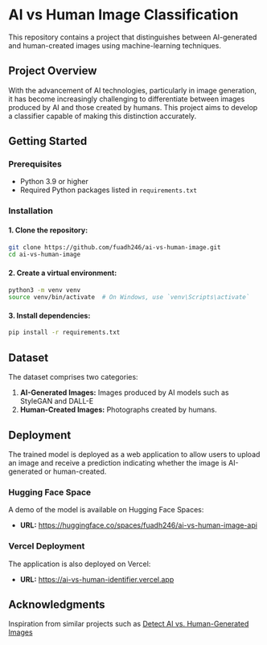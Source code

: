 # AI vs Human Image Classification

This repository contains a project that distinguishes between AI-generated and human-created images using machine-learning techniques.

## Project Overview
With the advancement of AI technologies, particularly in image generation, it has become increasingly challenging to differentiate between images produced by AI and those created by humans. This project aims to develop a classifier capable of making this distinction accurately.

## Getting Started

### Prerequisites
- Python 3.9 or higher
- Required Python packages listed in `requirements.txt`

### Installation
#### 1. Clone the repository:
```bash
git clone https://github.com/fuadh246/ai-vs-human-image.git
cd ai-vs-human-image
```

#### 2. Create a virtual environment:
```bash
python3 -m venv venv
source venv/bin/activate  # On Windows, use `venv\Scripts\activate`
```

#### 3. Install dependencies:
```bash
pip install -r requirements.txt
```

## Dataset
The dataset comprises two categories:
1. **AI-Generated Images:** Images produced by AI models such as StyleGAN and DALL-E
2. **Human-Created Images:** Photographs created by humans.

## Deployment
The trained model is deployed as a web application to allow users to upload an image and receive a prediction indicating whether the image is AI-generated or human-created.

### Hugging Face Space
A demo of the model is available on Hugging Face Spaces:
- **URL:** https://huggingface.co/spaces/fuadh246/ai-vs-human-image-api

### Vercel Deployment
The application is also deployed on Vercel:

- **URL:** https://ai-vs-human-identifier.vercel.app

## Acknowledgments
Inspiration from similar projects such as [Detect AI vs. Human-Generated Images](https://www.kaggle.com/competitions/detect-ai-vs-human-generated-images/overview)

